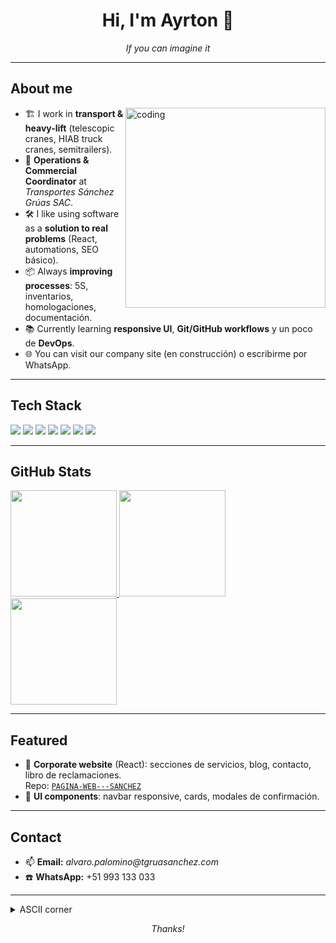 <div align="center">

# Hi, I'm **Ayrton** 👋

<p>
  <em>If you can imagine it</em>
</p>

</div>

---

## About me
<img align="right" alt="coding" width="320" src="https://raw.githubusercontent.com/ayumuk/illustrations/main/coder-3.png"/>

- 🏗️ I work in **transport & heavy-lift** (telescopic cranes, HIAB truck cranes, semitrailers).
- 🧭 **Operations & Commercial Coordinator** at _Transportes Sánchez Grúas SAC_.
- 🛠️ I like using software as a **solution to real problems** (React, automations, SEO básico).
- 📦 Always **improving processes**: 5S, inventarios, homologaciones, documentación.
- 📚 Currently learning **responsive UI**, **Git/GitHub workflows** y un poco de **DevOps**.
- 🌐 You can visit our company site (en construcción) o escribirme por WhatsApp.

---

## Tech Stack
<p>
  <img src="https://img.shields.io/badge/React-20232A?logo=react&logoColor=61DAFB" />
  <img src="https://img.shields.io/badge/JavaScript-323330?logo=javascript" />
  <img src="https://img.shields.io/badge/HTML5-E34F26?logo=html5&logoColor=fff" />
  <img src="https://img.shields.io/badge/CSS3-1572B6?logo=css3&logoColor=fff" />
  <img src="https://img.shields.io/badge/Git-F05032?logo=git&logoColor=fff" />
  <img src="https://img.shields.io/badge/GitHub-181717?logo=github&logoColor=fff" />
  <img src="https://img.shields.io/badge/AWS-232F3E?logo=amazon-aws" />
</p>

---

## GitHub Stats

<a href="https://github.com/anuraghazra/github-readme-stats">
  <img height="170" src="https://github-readme-stats.vercel.app/api?username=AYRTONFLORIAN30&show_icons=true&count_private=true" />
</a>
<a href="https://github.com/anuraghazra/github-readme-stats">
  <img height="170" src="https://github-readme-stats.vercel.app/api/top-langs/?username=AYRTONFLORIAN30&layout=compact" />
</a>

<a href="https://github.com/denvercoder1/github-readme-streak-stats">
  <img height="170" src="https://streak-stats.demolab.com?user=AYRTONFLORIAN30" />
</a>

---

## Featured
- 🚚 **Corporate website** (React): secciones de servicios, blog, contacto, libro de reclamaciones.  
  Repo: [`PAGINA-WEB---SANCHEZ`](https://github.com/AYRTONFLORIAN30/PAGINA-WEB---SANCHEZ)
- 🧩 **UI components**: navbar responsive, cards, modales de confirmación.

---

## Contact
- 📫 **Email:** _alvaro.palomino@tgruasanchez.com_
- ☎️ **WhatsApp:** +51 993 133 033

---

<details>
<summary>ASCII corner</summary>




    _____________
   /___________/|        _
  /___________/ |       | |
 /___________/  |       | |   _
|==========| |  |    ___| |__/ /
|  CRANE   | |  |   / _ \  _  /
|__________|/   |  | (_) | |\ \
|   ____   |   /    \___/|_| \_\
|  |____|  |  /
|__________| /
(__)    (__)/   <- hook




</details>

<div align="center">

_Thanks!_

</div>
